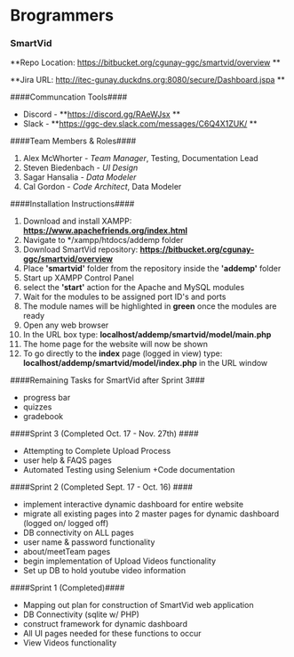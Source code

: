 # Brogrammers #

### SmartVid ###

**Repo Location: https://bitbucket.org/cgunay-ggc/smartvid/overview **

**Jira URL: http://itec-gunay.duckdns.org:8080/secure/Dashboard.jspa **

####Communcation Tools####

+ Discord - **https://discord.gg/RAeWJsx **
+ Slack - 	**https://ggc-dev.slack.com/messages/C6Q4X1ZUK/ **

####Team Members & Roles####
1. Alex McWhorter - _Team Manager_,  Testing, Documentation Lead
2. Steven Biedenbach - _UI Design_
3. Sagar Hansalia - _Data Modeler_
4. Cal Gordon - _Code Architect_, Data Modeler



####Installation Instructions####
1. Download and install XAMPP: **https://www.apachefriends.org/index.html**
2. Navigate to */xampp/htdocs/addemp folder
3. Download SmartVid repository: **https://bitbucket.org/cgunay-ggc/smartvid/overview**
4. Place **'smartvid'** folder from the repository inside the **'addemp'** folder
5. Start up XAMPP Control Panel
6. select the **'start'** action for the Apache and MySQL modules
7. Wait for the modules to be assigned port ID's and ports
8. The module names will be highlighted in **green** once the modules are ready
9. Open any web browser
10. In the URL box type: **localhost/addemp/smartvid/model/main.php**
11. The home page for the website will now be shown
12. To go directly to the **index** page (logged in view) type: **localhost/addemp/smartvid/model/index.php** in the URL window




####Remaining Tasks for SmartVid after Sprint 3###
+ progress bar
+ quizzes
+ gradebook


####Sprint 3 (Completed Oct. 17 - Nov. 27th) ####

+ Attempting to Complete Upload Process
+ user help & FAQS pages 
+ Automated Testing using Selenium
+Code documentation


####Sprint 2 (Completed Sept. 17 - Oct. 16) ####
+ implement interactive dynamic dashboard for entire website
+ migrate all existing pages into 2 master pages for dynamic dashboard (logged on/ logged off)
+ DB connectivity on ALL pages
+ user name & password functionality
+ about/meetTeam pages
+ begin implementation of  Upload Videos functionality
+ Set up DB to hold youtube video information 



####Sprint 1 (Completed)####
+ Mapping out plan for construction of SmartVid web application
+ DB Connectivity (sqlite w/ PHP)
+ construct framework for dynamic dashboard
+ All UI pages needed for these functions to occur
+ View Videos functionality



